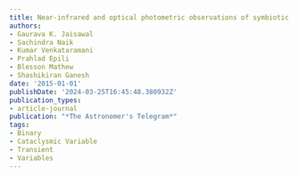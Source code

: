 ```yaml
---
title: Near-infrared and optical photometric observations of symbiotic star Hen 2-468
authors:
- Gaurava K. Jaisawal
- Sachindra Naik
- Kumar Venkataramani
- Prahlad Epili
- Blesson Mathew
- Shashikiran Ganesh
date: '2015-01-01'
publishDate: '2024-03-25T16:45:48.380932Z'
publication_types:
- article-journal
publication: "*The Astronomer's Telegram*"
tags:
- Binary
- Cataclysmic Variable
- Transient
- Variables
---
```

